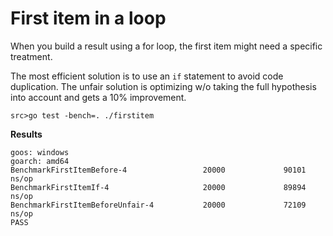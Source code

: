 # First item in a loop

When you build a result using a for loop, the first item might need a specific treatment.

The most efficient solution is to use an `if` statement to avoid code duplication.
The unfair solution is optimizing w/o taking the full hypothesis into account and gets a 10% improvement.

`src>go test -bench=. ./firstitem` 

**Results**

```
goos: windows
goarch: amd64
BenchmarkFirstItemBefore-4                 20000             90101 ns/op
BenchmarkFirstItemIf-4                     20000             89894 ns/op
BenchmarkFirstItemBeforeUnfair-4           20000             72109 ns/op
PASS
```
 
 